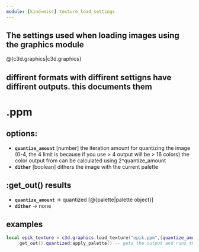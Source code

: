 ```yaml
---
module: [kind=misc] texture_load_settings
---
```


## The settings used when loading images using the graphics module
@{c3d.graphics|c3d.graphics}

##
## diffirent formats with diffirent settigns have diffirent outputs. this documents them

# .ppm
## options:
- **`quantize_amount`** [number] the iteration amount for quantizing the image (0-4, the 4 limit is because if you use > 4 output will be > 16 colors) the color output from can be calculated using 2^quantize_amount
- **`dither`**          [boolean] dithers the image with the current palette

## :get_out() results
- **`quantize_amount`** -> quantized [@{palette|palette object}]
- **`dither`** -> none

## examples
```lua
local epik_texture = c3d.graphics.load_texture("epik.ppm",{quantize_amount=2,dither=true}) -- loads the texture with the given settings
    :get_out().quantized:apply_palette() -- gets the output and runs the apply_palette method of the palette object
```